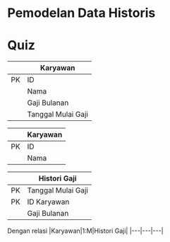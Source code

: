 # Pemodelan Data Historis
# Quiz


||Karyawan|
|---|---|
|PK|ID|
||Nama|
||Gaji Bulanan|
||Tanggal Mulai Gaji|


||Karyawan|
|---|---|
|PK|ID|
||Nama|

||Histori Gaji|
|---|---|
|PK|Tanggal Mulai Gaji|
|PK|ID Karyawan|
||Gaji Bulanan|

Dengan relasi 
|Karyawan|1:M|Histori Gaji|
|---|---|---|




